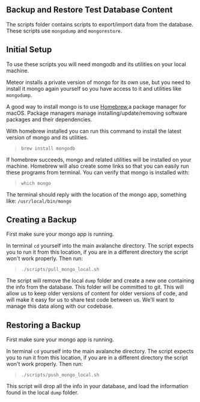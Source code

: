 ## Backup and Restore Test Database Content
The scripts folder contains scripts to export/import data from the database. These scripts use `mongodump` and `mongorestore`.

## Initial Setup
To use these scripts you will need mongodb and its utilities on your local machine.

Meteor installs a private version of mongo for its own use, but you need to install it mongo again yourself so you have access to it and utilities like `mongodump`.

A good way to install mongo is to use [Homebrew](http://brew.sh/),a package manager for macOS. Package managers manage installing/update/removing software packages and their dependencies.

With homebrew installed you can run this command to install the latest version of mongo and its utilities.

> `brew install mongodb`

If homebrew succeeds, mongo and related utilities will be installed on your machine. Homebrew will also create some links so that you can easily run these programs from terminal. You can verify that mongo is installed with:

> `which mongo`

The terminal should reply with the location of the mongo app, something like: `/usr/local/bin/mongo`

## Creating a Backup

First make sure your mongo app is running.

In terminal `cd` yourself into the main avalanche directory. The script expects you to run it from this location, if you are in a different directory the script won't work properly. Then run:

> `./scripts/pull_mongo_local.sh`

The script will remove the local `dump` folder and create a new one containing the info from the database. This folder will be committed to git. This will allow us to keep older versions of content for older versions of code, and will make it easy for us to share test code between us. We'll want to manage this data along with our codebase.

## Restoring a Backup

First make sure your mongo app is running.

In terminal `cd` yourself into the main avalanche directory. The script expects you to run it from this location, if you are in a different directory the script won't work properly. Then run:

> `./scripts/push_mongo_local.sh`

This script will drop all the info in your database, and load the information found in the local `dump` folder.
